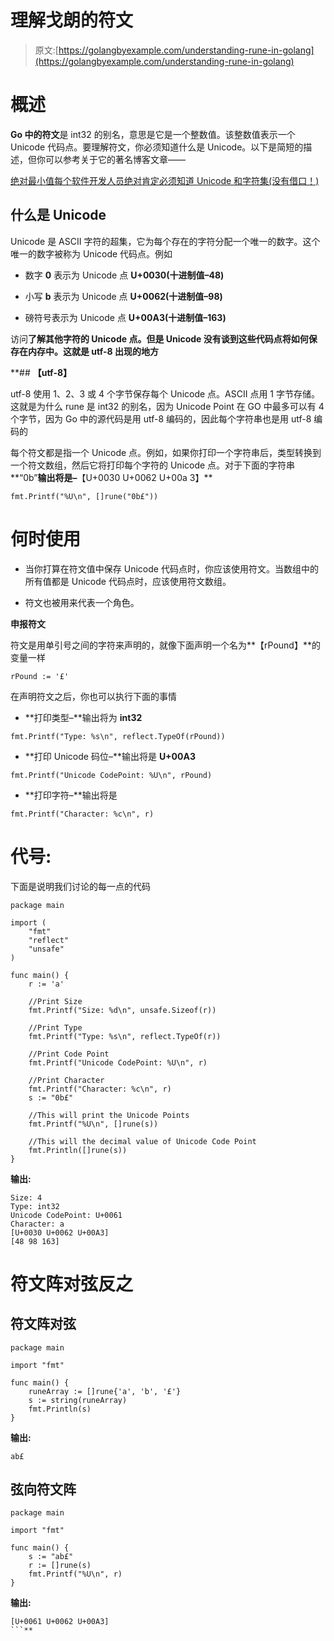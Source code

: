 # 理解戈朗的符文

> 原文:[https://golangbyexample.com/understanding-rune-in-golang](https://golangbyexample.com/understanding-rune-in-golang)

# **概述**

**Go 中的符文**是 int32 的别名，意思是它是一个整数值。该整数值表示一个 Unicode 代码点。要理解符文，你必须知道什么是 Unicode。以下是简短的描述，但你可以参考关于它的著名博客文章——

[绝对最小值每个软件开发人员绝对肯定必须知道 Unicode 和字符集(没有借口！)](http://www.joelonsoftware.com/articles/Unicode.html)

## **什么是 Unicode**

Unicode 是 ASCII 字符的超集，它为每个存在的字符分配一个唯一的数字。这个唯一的数字被称为 Unicode 代码点。例如

*   数字 **0** 表示为 Unicode 点 **U+0030(十进制值–48)**

*   小写 **b** 表示为 Unicode 点 **U+0062(十进制值–98)**

*   磅符号表示为 Unicode 点 **U+00A3(十进制值–163)**

访问**了解其他字符的 Unicode 点。但是 Unicode 没有谈到这些代码点将如何保存在内存中。这就是 **utf-8** 出现的地方**

 **## **【utf-8】**

utf-8 使用 1、2、3 或 4 个字节保存每个 Unicode 点。ASCII 点用 1 字节存储。这就是为什么 rune 是 int32 的别名，因为 Unicode Point 在 GO 中最多可以有 4 个字节，因为 Go 中的源代码是用 utf-8 编码的，因此每个字符串也是用 utf-8 编码的

每个符文都是指一个 Unicode 点。例如，如果你打印一个字符串后，类型转换到一个符文数组，然后它将打印每个字符的 Unicode 点。对于下面的字符串**“0b”**输出将是–**【U+0030 U+0062 U+00a 3】**

```
fmt.Printf("%U\n", []rune("0b£"))
```

# **何时使用**

*   当你打算在符文值中保存 Unicode 代码点时，你应该使用符文。当数组中的所有值都是 Unicode 代码点时，应该使用符文数组。

*   符文也被用来代表一个角色。

**申报符文**

符文是用单引号之间的字符来声明的，就像下面声明一个名为**【rPound】**的变量一样

```
rPound := '£'
```

在声明符文之后，你也可以执行下面的事情

*   **打印类型–**输出将为 **int32**

```
fmt.Printf("Type: %s\n", reflect.TypeOf(rPound))
```

*   **打印 Unicode 码位–**输出将是 **U+00A3**

```
fmt.Printf("Unicode CodePoint: %U\n", rPound)
```

*   **打印字符–**输出将是

```
fmt.Printf("Character: %c\n", r)
```

# **代号:**

下面是说明我们讨论的每一点的代码

```
package main

import (
    "fmt"
    "reflect"
    "unsafe"
)

func main() {
    r := 'a'

    //Print Size
    fmt.Printf("Size: %d\n", unsafe.Sizeof(r))

    //Print Type
    fmt.Printf("Type: %s\n", reflect.TypeOf(r))

    //Print Code Point
    fmt.Printf("Unicode CodePoint: %U\n", r)

    //Print Character
    fmt.Printf("Character: %c\n", r)
    s := "0b£"

    //This will print the Unicode Points
    fmt.Printf("%U\n", []rune(s))

    //This will the decimal value of Unicode Code Point
    fmt.Println([]rune(s))
}
```

**输出:**

```
Size: 4
Type: int32
Unicode CodePoint: U+0061
Character: a
[U+0030 U+0062 U+00A3]
[48 98 163]
```

# **符文阵对弦反之**

## **符文阵对弦**

```
package main

import "fmt"

func main() {
    runeArray := []rune{'a', 'b', '£'}
    s := string(runeArray)
    fmt.Println(s)
}
```

**输出:**

```
ab£
```

## **弦向符文阵**

```
package main

import "fmt"

func main() {
    s := "ab£"
    r := []rune(s)
    fmt.Printf("%U\n", r)
}
```

**输出:**

```
[U+0061 U+0062 U+00A3]
```**
